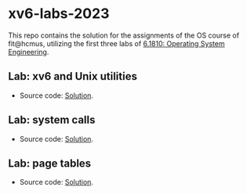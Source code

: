 # xv6-labs-2023
This repo contains the solution for the assignments of the OS course of fit@hcmus, utilizing the first three labs of [6.1810: Operating System Engineering](https://pdos.csail.mit.edu/6.1810/2023/index.html).
## Lab: xv6 and Unix utilities
+ Source code: [Solution](https://github.com/ndtduy/xv6-labs-2023/commit/05050a2d3f317ce05127a5a9983c979c731521b5).
## Lab: system calls
+ Source code: [Solution](https://github.com/ndtduy/xv6-labs-2023/commit/c938fb305d7a6d18548a47197ea784e67f0ad589).
## Lab: page tables
+ Source code: [Solution](https://github.com/ndtduy/xv6-labs-2023/commit/b0b2422879d47d4ee7e6c504dc88dceb4cd86c87).